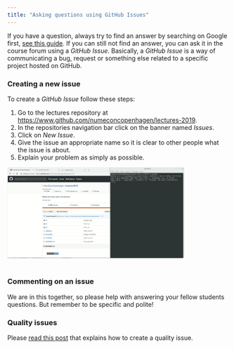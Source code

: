 ```yaml
---
title: "Asking questions using GitHub Issues"
---
```


If you have a question, always try to find an answer by searching on Google first, [see this guide](/guides/searching). If you can still not find an answer, you can ask it in the course forum using a _GitHub Issue_. Basically, a _GitHub Issue_ is a way of communicating a bug, request or something else related to a specific project hosted on GitHub.

### Creating a new issue
To create a _GitHub Issue_ follow these steps:

1. Go to the lectures repository at https://www.github.com/numeconcopenhagen/lectures-2019.
2. In the repositories navigation bar click on the banner named _Issues_.
3. Click on _New Issue_.
4. Give the issue an appropriate name so it is clear to other people what the issue is about.
5. Explain your problem as simply as possible.

<img src="https://github.com/NumEconCopenhagen/NumEconCopenhagen.netlify.com-v2/raw/master/content/guides/github-issues/creating-issue.gif" alt="creating-issue" width="80%"/>
<br />
<br />

### Commenting on an issue

We are in this together, so please help with answering your fellow students questions. But remember to be specific and polite! 

### Quality issues

Please [read this post](https://medium.com/nycplanninglabs/writing-a-proper-github-issue-97427d62a20f) that explains how to create a quality issue.